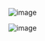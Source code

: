 ![image](https://user-images.githubusercontent.com/39285147/178443677-a549fad8-60e8-494e-83be-d03eda55d175.png)

![image](https://user-images.githubusercontent.com/39285147/178443335-dfa6f715-69cd-4fef-a562-f72c3ad38f2b.png)

